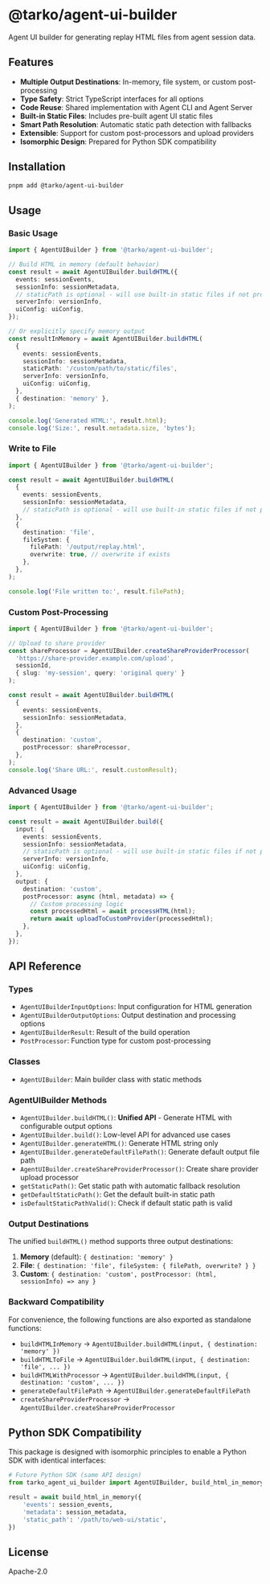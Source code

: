# @tarko/agent-ui-builder

Agent UI builder for generating replay HTML files from agent session data.

## Features

- **Multiple Output Destinations**: In-memory, file system, or custom post-processing
- **Type Safety**: Strict TypeScript interfaces for all options
- **Code Reuse**: Shared implementation with Agent CLI and Agent Server
- **Built-in Static Files**: Includes pre-built agent UI static files
- **Smart Path Resolution**: Automatic static path detection with fallbacks
- **Extensible**: Support for custom post-processors and upload providers
- **Isomorphic Design**: Prepared for Python SDK compatibility

## Installation

```bash
pnpm add @tarko/agent-ui-builder
```

## Usage

### Basic Usage

```typescript
import { AgentUIBuilder } from '@tarko/agent-ui-builder';

// Build HTML in memory (default behavior)
const result = await AgentUIBuilder.buildHTML({
  events: sessionEvents,
  sessionInfo: sessionMetadata,
  // staticPath is optional - will use built-in static files if not provided
  serverInfo: versionInfo,
  uiConfig: uiConfig,
});

// Or explicitly specify memory output
const resultInMemory = await AgentUIBuilder.buildHTML(
  {
    events: sessionEvents,
    sessionInfo: sessionMetadata,
    staticPath: '/custom/path/to/static/files',
    serverInfo: versionInfo,
    uiConfig: uiConfig,
  },
  { destination: 'memory' },
);

console.log('Generated HTML:', result.html);
console.log('Size:', result.metadata.size, 'bytes');
```

### Write to File

```typescript
import { AgentUIBuilder } from '@tarko/agent-ui-builder';

const result = await AgentUIBuilder.buildHTML(
  {
    events: sessionEvents,
    sessionInfo: sessionMetadata,
    // staticPath is optional - will use built-in static files if not provided
  },
  {
    destination: 'file',
    fileSystem: {
      filePath: '/output/replay.html',
      overwrite: true, // overwrite if exists
    },
  },
);

console.log('File written to:', result.filePath);
```

### Custom Post-Processing

```typescript
import { AgentUIBuilder } from '@tarko/agent-ui-builder';

// Upload to share provider
const shareProcessor = AgentUIBuilder.createShareProviderProcessor(
  'https://share-provider.example.com/upload',
  sessionId,
  { slug: 'my-session', query: 'original query' }
);

const result = await AgentUIBuilder.buildHTML(
  {
    events: sessionEvents,
    sessionInfo: sessionMetadata,
  },
  {
    destination: 'custom',
    postProcessor: shareProcessor,
  },
);
console.log('Share URL:', result.customResult);
```

### Advanced Usage

```typescript
import { AgentUIBuilder } from '@tarko/agent-ui-builder';

const result = await AgentUIBuilder.build({
  input: {
    events: sessionEvents,
    sessionInfo: sessionMetadata,
    // staticPath is optional - will use built-in static files if not provided
    serverInfo: versionInfo,
    uiConfig: uiConfig,
  },
  output: {
    destination: 'custom',
    postProcessor: async (html, metadata) => {
      // Custom processing logic
      const processedHtml = await processHTML(html);
      return await uploadToCustomProvider(processedHtml);
    },
  },
});
```

## API Reference

### Types

- `AgentUIBuilderInputOptions`: Input configuration for HTML generation
- `AgentUIBuilderOutputOptions`: Output destination and processing options
- `AgentUIBuilderResult`: Result of the build operation
- `PostProcessor`: Function type for custom post-processing

### Classes

- `AgentUIBuilder`: Main builder class with static methods

### AgentUIBuilder Methods

- `AgentUIBuilder.buildHTML()`: **Unified API** - Generate HTML with configurable output options
- `AgentUIBuilder.build()`: Low-level API for advanced use cases
- `AgentUIBuilder.generateHTML()`: Generate HTML string only
- `AgentUIBuilder.generateDefaultFilePath()`: Generate default output file path
- `AgentUIBuilder.createShareProviderProcessor()`: Create share provider upload processor
- `getStaticPath()`: Get static path with automatic fallback resolution
- `getDefaultStaticPath()`: Get the default built-in static path
- `isDefaultStaticPathValid()`: Check if default static path is valid

### Output Destinations

The unified `buildHTML()` method supports three output destinations:

1. **Memory** (default): `{ destination: 'memory' }`
2. **File**: `{ destination: 'file', fileSystem: { filePath, overwrite? } }`
3. **Custom**: `{ destination: 'custom', postProcessor: (html, sessionInfo) => any }`

### Backward Compatibility

For convenience, the following functions are also exported as standalone functions:
- `buildHTMLInMemory` → `AgentUIBuilder.buildHTML(input, { destination: 'memory' })`
- `buildHTMLToFile` → `AgentUIBuilder.buildHTML(input, { destination: 'file', ... })`
- `buildHTMLWithProcessor` → `AgentUIBuilder.buildHTML(input, { destination: 'custom', ... })`
- `generateDefaultFilePath` → `AgentUIBuilder.generateDefaultFilePath`
- `createShareProviderProcessor` → `AgentUIBuilder.createShareProviderProcessor`

## Python SDK Compatibility

This package is designed with isomorphic principles to enable a Python SDK with identical interfaces:

```python
# Future Python SDK (same API design)
from tarko_agent_ui_builder import AgentUIBuilder, build_html_in_memory

result = await build_html_in_memory({
    'events': session_events,
    'metadata': session_metadata,
    'static_path': '/path/to/web-ui/static',
})
```

## License

Apache-2.0
